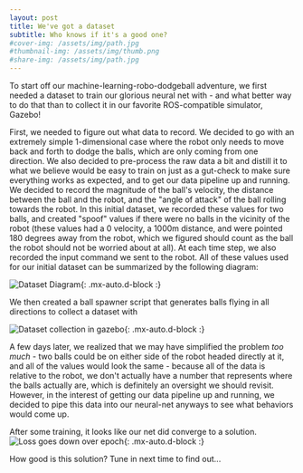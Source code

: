 ```yaml
---
layout: post
title: We've got a dataset
subtitle: Who knows if it's a good one?
#cover-img: /assets/img/path.jpg
#thumbnail-img: /assets/img/thumb.png
#share-img: /assets/img/path.jpg
---
```


To start off our machine-learning-robo-dodgeball adventure, we first needed a dataset to train our glorious neural net with - and what better way to do that than to collect it in our favorite ROS-compatible simulator, Gazebo!

First, we needed to figure out what data to record. We decided to go with an extremely simple 1-dimensional case where the robot only needs to move back and forth to dodge the balls, which are only coming from one direction. We also decided to pre-process the raw data a bit and distill it to what we believe would be easy to train on just as a gut-check to make sure everything works as expected, and to get our data pipeline up and running. We decided to record the magnitude of the ball's velocity, the distance between the ball and the robot, and the "angle of attack" of the ball rolling towards the robot. In this initial dataset, we recorded these values for two balls, and created "spoof" values if there were no balls in the vicinity of the robot (these values had a 0 velocity, a 1000m distance, and were pointed 180 degrees away from the robot, which we figured should count as the ball the robot should not be worried about at all). At each time step, we also recorded the input command we sent to the robot. All of these values used for our initial dataset can be summarized by the following diagram:

![Dataset Diagram](/ml_comprobofinal/img/dataset_diagram.png){: .mx-auto.d-block :}

We then created a ball spawner script that generates balls flying in all directions to collect a dataset with
<!-- TODO: write more about ball spawner -->
![Dataset collection in gazebo](/ml_comprobofinal/img/training_data.gif){: .mx-auto.d-block :}

A few days later, we realized that we may have simplified the problem *too much* - two balls could be on either side of the robot headed directly at it, and all of the values would look the same - because all of the data is relative to the robot, we don't actually have a number that represents where the balls actually are, which is definitely an oversight we should revisit. However, in the interest of getting our data pipeline up and running, we decided to pipe this data into our neural-net anyways to see what behaviors would come up.

<!-- TODO: write more about neural net -->

After some training, it looks like our net did converge to a solution.
![Loss goes down over epoch](/ml_comprobofinal/img/initial_test_loss.png){: .mx-auto.d-block :}

How good is this solution? Tune in next time to find out...

